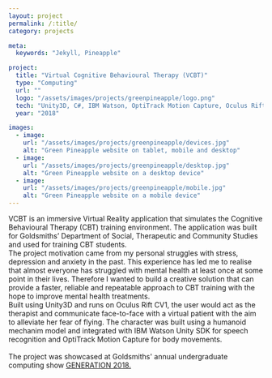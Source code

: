 ```yaml
---
layout: project
permalink: /:title/
category: projects

meta:
  keywords: "Jekyll, Pineapple"

project:
  title: "Virtual Cognitive Behavioural Therapy (VCBT)"
  type: "Computing"
  url: ""
  logo: "/assets/images/projects/greenpineapple/logo.png"
  tech: "Unity3D, C#, IBM Watson, OptiTrack Motion Capture, Oculus Rift CV1"
  year: "2018"

images:
  - image:
    url: "/assets/images/projects/greenpineapple/devices.jpg"
    alt: "Green Pineapple website on tablet, mobile and desktop"
  - image:
    url: "/assets/images/projects/greenpineapple/desktop.jpg"
    alt: "Green Pineapple website on a desktop device"
  - image:
    url: "/assets/images/projects/greenpineapple/mobile.jpg"
    alt: "Green Pineapple website on a mobile device"
---
```


<p>VCBT is an immersive Virtual Reality application that simulates the Cognitive Behavioural Therapy (CBT) training environment. The application was built for Goldsmiths’ Department of Social, Therapeutic and Community Studies and used for training CBT students.
<br/>
The project motivation came from my personal struggles with stress, depression and anxiety in the past. This experience has led me to realise that almost everyone has struggled with mental health at least once at some point in their lives. Therefore I wanted to build a creative solution that can provide a faster, reliable and repeatable approach to CBT training with the hope to improve mental health treatments.
<br/>
Built using Unity3D and runs on Oculus Rift CV1, the user would act as the therapist and communicate face-to-face with a virtual patient with the aim to alleviate her fear of flying. The character was built using a humanoid mechanim model and integrated with IBM Watson Unity SDK for speech recognition and OptiTrack Motion Capture for body movements.
<br/><br/>
The project was showcased at Goldsmiths' annual undergraduate computing show <a href="https://goldcomputing.show/2018/05/29/virtual-cognitive-behavioural-therapy/">GENERATION 2018.</a></p>
